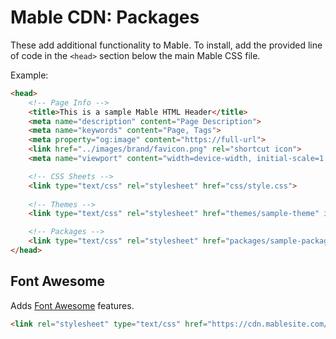 # Mable CDN: Packages

These add additional functionality to Mable. To install, add the provided line of code in the `<head>` section below the main Mable CSS file.

Example:

```html
<head>
	<!-- Page Info -->
	<title>This is a sample Mable HTML Header</title>
	<meta name="description" content="Page Description">
	<meta name="keywords" content="Page, Tags">
	<meta property="og:image" content="https://full-url">
	<link href="../images/brand/favicon.png" rel="shortcut icon">
	<meta name="viewport" content="width=device-width, initial-scale=1.0">

	<!-- CSS Sheets -->
	<link type="text/css" rel="stylesheet" href="css/style.css">
		
	<!-- Themes -->
	<link type="text/css" rel="stylesheet" href="themes/sample-theme" id="custom-theme-sheet">

	<!-- Packages -->
	<link type="text/css" rel="stylesheet" href="packages/sample-package.css">
</head>
```

## Font Awesome

Adds [Font Awesome](https://fontawesome.com/) features.

```html
<link rel="stylesheet" type="text/css" href="https://cdn.mablesite.com/packages/font-awesome.css">
```


